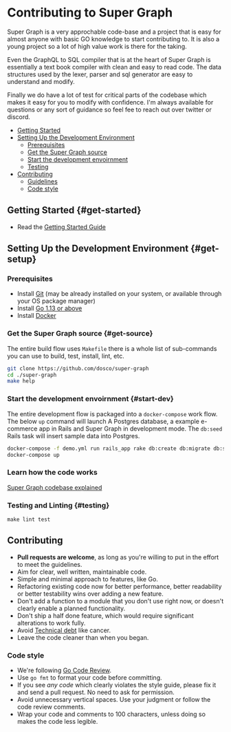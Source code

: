 # Contributing to Super Graph

Super Graph is a very approchable code-base and a project that is easy for almost
anyone with basic GO knowledge to start contributing to. It is also a young project
so a lot of high value work is there for the taking.

Even the GraphQL to SQL compiler that is at the heart of Super Graph is essentially a text book compiler with clean and easy to read code. The data structures used by the lexer, parser and sql generator are easy to understand and modify. 

Finally we do have a lot of test for critical parts of the codebase which makes it easy for you to modify with confidence. I'm always available for questions or any sort of guidance so feel fee to reach out over twitter or discord.

* [Getting Started](#get-started)
* [Setting Up the Development Environment](#get-setup)
   * [Prerequisites](#prerequisites)
   * [Get the Super Graph source](#get-source)
   * [Start the development envoirnment ](#start-dev)
   * [Testing](#testing)
* [Contributing](#contributing)
   * [Guidelines](#guidelines)
   * [Code style](#code-style)

## Getting Started {#get-started}

- Read the [Getting Started Guide](https://supergraph.dev/guide.html#get-started)

## Setting Up the Development Environment {#get-setup}

### Prerequisites

- Install [Git](https://git-scm.com/) (may be already installed on your system, or available through your OS package manager)
- Install [Go 1.13 or above](https://golang.org/doc/install)
- Install [Docker](https://docs.docker.com/v17.09/engine/installation/)

### Get the Super Graph source {#get-source}

The entire build flow uses `Makefile` there is a whole list of sub-commands you
can use to build, test, install, lint, etc.

```bash
git clone https://github.com/dosco/super-graph 
cd ./super-graph
make help
```

### Start the development envoirnment {#start-dev}

The entire development flow is packaged into a `docker-compose` work flow. The below `up` command will launch A Postgres database, a example e-commerce app in Rails and Super Graph in development mode. The `db:seed` Rails task will insert sample data into Postgres.

```bash
docker-compose -f demo.yml run rails_app rake db:create db:migrate db:seed
docker-compose up
```

### Learn how the code works

[Super Graph codebase explained](https://supergraph.dev/internals.html)

### Testing and Linting {#testing}

```
make lint test
```

## Contributing

- **Pull requests are welcome**, as long as you're willing to put in the effort to meet the guidelines.
- Aim for clear, well written, maintainable code.
- Simple and minimal approach to features, like Go.
- Refactoring existing code now for better performance, better readability or better testability wins over adding a new feature.
- Don't add a function to a module that you don't use right now, or doesn't clearly enable a planned functionality.
- Don't ship a half done feature, which would require significant alterations to work fully.
- Avoid [Technical debt](https://en.wikipedia.org/wiki/Technical_debt) like cancer.
- Leave the code cleaner than when you began.

### Code style
- We're following [Go Code Review](https://github.com/golang/go/wiki/CodeReviewComments).
- Use `go fmt` to format your code before committing.
- If you see *any code* which clearly violates the style guide, please fix it and send a pull request. No need to ask for permission.
- Avoid unnecessary vertical spaces. Use your judgment or follow the code review comments.
- Wrap your code and comments to 100 characters, unless doing so makes the code less legible.